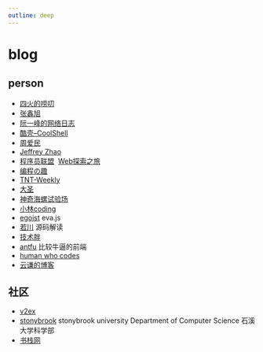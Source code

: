 ```yaml
---
outline: deep
---
```

# blog
## person
- [四火的唠叨](https://www.raychase.net/allarticles)
- [张鑫旭](https://www.zhangxinxu.com/wordpress/)
- [阮一峰的网络日志](https://www.ruanyifeng.com/blog/archives.html)
- [酷壳–CoolShell](https://coolshell.cn/)
- [周爱民](https://blog.csdn.net/aimingoo)
- [Jeffrey Zhao](http://blog.zhaojie.me/)
- [程序员联盟](https://www.jianshu.com/u/44339a8a9afa) &nbsp;[Web探索之旅](https://www.jianshu.com/nb/4686146)
- [编程の趣](https://www.tangshuang.net/code)
- [TNT-Weekly](https://github.com/tnfe/TNT-Weekly/tree/master)
- [大圣](https://shengxinjing.cn/)
- [神奇海螺试验场](https://lab.magiconch.com/)
- [小林coding](https://xiaolincoding.com/)
- [egoist](https://egoist.dev/) eva.js
- [若川](https://juejin.cn/user/1415826704971918/posts) 源码解读
- [技术胖](https://www.jspang.com/)
- [antfu](https://antfu.me/) 比较牛逼的前端
- [human who codes](https://humanwhocodes.com/blog/)
- [云谦的博客](https://sorrycc.com)

## 社区
- [v2ex](https://www.v2ex.com/)
- [stonybrook](https://www.cs.stonybrook.edu/) stonybrook university Department of Computer Science 石溪大学科学部
- [书栈网](https://www.bookstack.cn/)


